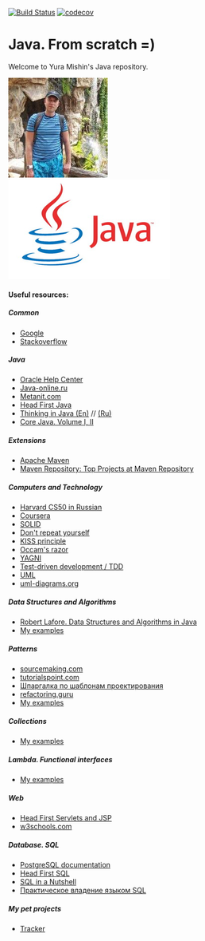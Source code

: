[![Build Status](https://travis-ci.org/MishinCorp/java.svg?branch=master)](https://travis-ci.org/MishinCorp/java)
[![codecov](https://codecov.io/gh/MishinCorp/java/branch/master/graph/badge.svg)](https://codecov.io/gh/MishinCorp/java)
# Java. From scratch =)

Welcome to Yura Mishin's Java repository.

![Photo](https://github.com/MishinCorp/java/blob/master/img/avatar.jpg)![Photo](https://github.com/MishinCorp/java/blob/master/img/java_logo.jpg)

#### Useful resources:
##### Common
+ [Google](https://www.google.com/)
+ [Stackoverflow](https://stackoverflow.com/)
##### Java
+ [Oracle Help Center](https://docs.oracle.com/)
+ [Java-online.ru](http://java-online.ru/)
+ [Metanit.com](https://metanit.com/java/)
+ [Head First Java](https://www.oreilly.com/library/view/head-first-java/0596009208/)
+ [Thinking in Java (En)](https://en.wikipedia.org/wiki/Thinking_in_Java/) // [(Ru)](http://wikijava.it-cache.net/index.php)
+ [Core Java. Volume I, II](https://www.horstmann.com/corejava.html)
##### Extensions
+ [Apache Maven](https://maven.apache.org/)
+ [Maven Repository: Top Projects at Maven Repository](https://mvnrepository.com/popular)
##### Computers and Technology
+ [Harvard CS50 in Russian](https://habr.com/company/vertdider/blog/403823/)
+ [Coursera](https://www.coursera.org/browse/computer-science)
+ [SOLID](https://en.wikipedia.org/wiki/SOLID)
+ [Don't repeat yourself](https://en.wikipedia.org/wiki/Don%27t_repeat_yourself)
+ [KISS principle](https://en.wikipedia.org/wiki/KISS_principle)
+ [Occam's razor](https://en.wikipedia.org/wiki/Occam%27s_razor)
+ [YAGNI](https://en.wikipedia.org/wiki/You_aren%27t_gonna_need_it)
+ [Test-driven development / TDD](https://en.wikipedia.org/wiki/Test-driven_development)
+ [UML](https://sourcemaking.com/uml)
+ [uml-diagrams.org](https://www.uml-diagrams.org/)
##### Data Structures and Algorithms
+ [Robert Lafore. Data Structures and Algorithms in Java](https://www.amazon.com/Data-Structures-Algorithms-Java-2nd/dp/0672324539)
+ [My examples](https://github.com/MishinCorp/java/tree/master/dsalgorithms)
##### Patterns
+ [sourcemaking.com](https://sourcemaking.com/design_patterns)
+ [tutorialspoint.com](https://www.tutorialspoint.com/design_pattern/index.htm)
+ [Шпаргалка по шаблонам проектирования](https://habr.com/post/210288/)
+ [refactoring.guru](https://refactoring.guru/ru/design-patterns)
+ [My examples](https://github.com/MishinCorp/java/tree/master/patterns)
##### Collections
+ [My examples](https://github.com/MishinCorp/java/tree/master/collections)
##### Lambda. Functional interfaces
+ [My examples](https://github.com/MishinCorp/java/tree/master/lambda)
##### Web
+ [Head First Servlets and JSP](http://shop.oreilly.com/product/9780596516680.do)
+ [w3schools.com](https://www.w3schools.com/)
##### Database. SQL
+ [PostgreSQL documentation](https://www.postgresql.org/docs/)
+ [Head First SQL](http://shop.oreilly.com/product/9780596526849.do)
+ [SQL in a Nutshell](http://shop.oreilly.com/product/9780596518851.do)
+ [Практическое владение языком SQL](http://www.sql-ex.ru/)
##### My pet projects
+ [Tracker](https://github.com/MishinCorp/java/tree/master/tracker)

